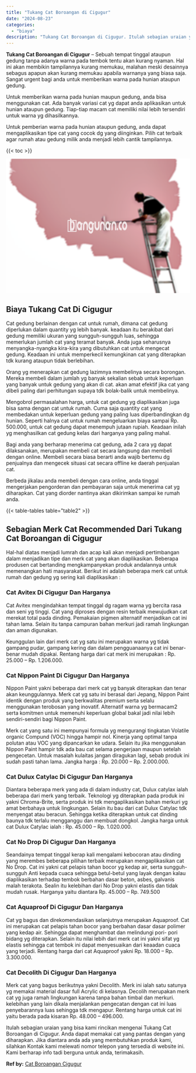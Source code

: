 ```yaml
---
title: "Tukang Cat Boroangan di Cigugur"
date: "2024-08-23"
categories: 
  - "biaya"
description: "Tukang Cat Boroangan di Cigugur. Itulah sebagian uraian yang bisa kami rincikan mengenai Tukang Cat Boroangan di Cigugur. Anda dapat memakai cat yang pantas..."
---
```


**Tukang Cat Boroangan di Cigugur** – Sebuah tempat tinggal ataupun gedung tanpa adanya warna pada tembok tentu akan kurang nyaman. Hal ini akan membikin tampilannya kurang memukau, malahan meski desainnya sebagus apapun akan kurang memukau apabila warnanya yang biasa saja. Sangat urgent bagi anda untuk memberikan warna pada hunian ataupun gedung.

Untuk memberikan warna pada hunian maupun gedung, anda bisa menggunakan cat. Ada banyak variasi cat yg dapat anda aplikasikan untuk hunian ataupun gedung. Tiap-tiap macam cat memiliki nilai lebih tersendiri untuk warna yg dihasilkannya.

Untuk pemberian warna pada hunian ataupun gedung, anda dapat mengaplikasikan tipe cat yang cocok dg yang diinginkan. Pilih cat terbaik agar rumah atau gedung milik anda menjadi lebih cantik tampilannya.

{{< toc >}}

![Tukang Cat Boroangan di Cigugur](/images/jasa-cat-murah19.png)

## Biaya Tukang Cat Di Cigugur

Cat gedung berlainan dengan cat untuk rumah, dimana cat gedung diperlukan dalam quantity yg lebih banyak. keadaan itu berakibat dari gedung memiliki ukuran yang sungguh-sungguh luas, sehingga memerlukan jumlah cat yang teramat banyak. Anda juga seharusnya menyangka-nyangka kira-kira yang dibutuhkan cat untuk mengecat gedung. Keadaan ini untuk memperkecil kemungkinan cat yang diterapkan tdk kurang ataupun tidak berlebihan.

Orang yg menerapkan cat gedung lazimnya membelinya secara borongan. Mereka membeli dalam jumlah yg banyak sekalian sebab untuk keperluan yang banyak untuk gedung yang akan di cat. akan amat efektif jika cat yang dibeli paling dari perhitungan supaya tdk bolak-balik untuk membelinya.

Mengobrol permasalahan harga, untuk cat gedung yg diaplikasikan juga bisa sama dengan cat untuk rumah. Cuma saja quantity cat yang membedakan untuk keperluan gedung yang paling luas diperbandingkan dg hunian. Seperti halnya cat untuk rumah mengeluarkan biaya sampai Rp. 500.000, untuk cat gedung dapat menempuh jutaan rupiah. Keadaan inilah yg menghasilkan cat gedung kelas dari harganya yang paling mahal.

Bagi anda yang berharap menerima cat gedung, ada 2 cara yg dapat dilaksanakan, merupakan membeli cat secara langsung dan membeli dengan online. Membeli secara biasa berarti anda wajib bertemu dg penjualnya dan mengecek situasi cat secara offline ke daerah penjualan cat.

Berbeda jikalau anda membeli dengan cara online, anda tinggal mengerjakan pengorderan dan pembayaran saja untuk menerima cat yg diharapkan. Cat yang diorder nantinya akan dikirimkan sampai ke rumah anda.

{{< table-tables table="table2" >}}

## Sebagian Merk Cat Recommended Dari Tukang Cat Boroangan di Cigugur

Hal-hal diatas menjadi lumrah dan acap kali akan menjadi pertimbangan dalam menjadikan tipe dan merk cat yang akan diaplikasikan. Beberapa produsen cat bertanding mengkampanyekan produk andalannya untuk memenangkan hati masyarakat. Berikut ini adalah beberapa merk cat untuk rumah dan gedung yg sering kali diaplikasikan :

### Cat Avitex Di Cigugur Dan Harganya

Cat Avitex mengindahkan tempat tinggal dg ragam warna yg bercita rasa dan seni yg tinggi. Cat yang diproses dengan resin terbaik mewujudkan cat merekat total pada dinding. Pemakaian pigmen alternatif menjadikan cat ini tahan lama. Selain itu tanpa campuran bahan merkuri jadi ramah lingkungan dan aman digunakan.

Keunggulan lain dari merk cat yg satu ini merupakan warna yg tidak gampang pudar, gampang kering dan dalam pengguanaanya cat ini benar-benar mudah dipakai. Rentang harga dari cat merk ini merupakan : Rp. 25.000 – Rp. 1.206.000.

### Cat Nippon Paint Di Cigugur Dan Harganya

Nippon Paint yakni beberapa dari merk cat yg banyak diterapkan dan tenar akan keunggulannya. Merk cat yg satu ini berasal dari Jepang, Nippon Paint identik dengan produk yang berkwalitas premium serta selalu menggunakan terobosan yang inovatif. Alternatif warna yg bermacam2 serta komitmen untuk memenuhi keperluan global bakal jadi nilai lebih sendiri-sendiri bagi Nippon Paint.

Merk cat yang satu ini mempunyai formula yg mengurangi tingkatan Volatile organic Compund (VOC) hingga hampir nol. Kinerja yang optimal tanpa polutan atau VOC yang dipancarkan ke udara. Selain itu jika menggunakan Nippon Paint hampir tdk ada bau cat selama pengerjaan maupun setelah pengecetan. Untuk masalah kulaitas jangan diragukan lagi, sebab produk ini sudah pasti tahan lama. Jangka harga : Rp. 20.000 – Rp. 2.000.000.

### Cat Dulux Catylac Di Cigugur Dan Harganya

Diantara beberapa merk yang ada di dalam industry cat, Dulux catylax ialah beberapa dari merk yang terbaik. Teknologi yg diterapkan pada produk ini yakni Chroma-Brite, serta produk ini tdk mengaplikasikan bahan merkuri yg amat berbahaya untuk lingkungan. Selain itu bau dari cat Dulux Catylac tdk menyengat atau beracun. Sehingga ketika diterapkan untuk cat dinding baunya tdk terlalu mengganggu dan membuat dongkol. Jangka harga untuk cat Dulux Catylac ialah : Rp. 45.000 – Rp. 1.020.000.

### Cat No Drop Di Cigugur Dan Harganya

Seandainya tempat tinggal kerap kali mengalami kebocoran atau dinding yang merembes beberapa pilihan terbaik merupakan mengaplikasikan cat No Drop. Cat ini yakni cat pelapis tahan bocor yg kedap air, serta sungguh-sungguh Anti kepada cuaca sehingga betul-betul yang layak dengan kalau diaplikasikan terhadap tembok berbahan dasar beton, asbes, galvanis malah terakota. Sealin itu kelebihan dari No Drop yakni elastis dan tidak mudah rusak. Harganya yaitu diantara Rp. 45.000 – Rp. 749.500

### Cat Aquaproof Di Cigugur Dan Harganya

Cat yg bagus dan direkomendasikan selanjutnya merupakan Aquaproof. Cat ini merupakan cat pelapis tahan bocor yang berbahan dasar dasar polimer yang kedap air. Sehingga dapat menghambat dan melindungi pori- pori bidang yg diterapkan. Selain itu nilai lebih dari merk cat ini yakni sifat yg elastis sehingga cat tembok ini dapat menyesuaikan dari keaadan cuaca yang terjadi. Rentang harga dari cat Aquaproof yakni Rp. 18.000 – Rp. 3.300.000.

### Cat Decolith Di Cigugur Dan Harganya

Merk cat yang bagus berikutnya yakni Decolith. Merk ini ialah satu satunya yg memakai material dasar full Acrylic di kelasnya. Decolih merupakan merk cat yg juga ramah lingkungan karena tanpa bahan timbal dan merkuri. kelebihan yang lain dikala menjalankan pengecatan dengan cat ini luas penyebarannya luas sehingga tdk mengapur. Rentang harga untuk cat ini yaitu berada pada kisaran Rp. 48.000 – 496.000.

Itulah sebagian uraian yang bisa kami rincikan mengenai Tukang Cat Boroangan di Cigugur. Anda dapat memakai cat yang pantas dengan yang diharapkan. Jika diantara anda ada yang membutuhkan produk kami, silahkan Kontak kami melewati nomor telepon yang tersedia di website ini. Kami berharap info tadi berguna untuk anda, terimakasih.

**Ref by:** [Cat Boroangan Cigugur](https://id.wikipedia.org/wiki/Cat)
